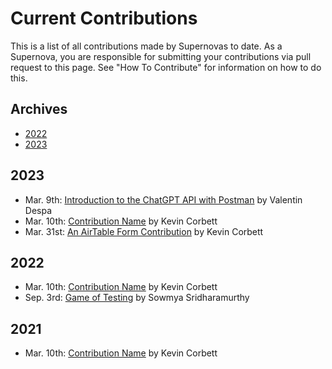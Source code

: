 # Current Contributions

This is a list of all contributions made by Supernovas to date. 
As a Supernova, you are responsible for submitting your contributions via pull request to this page.
See "How To Contribute" for information on how to do this.

## Archives
- [2022](https://github.com/Kcorb95/Postman-Supernova-Program-Resources/blob/main/pages/contributions/Current-Contributions.md#2022)
- [2023](https://github.com/Kcorb95/Postman-Supernova-Program-Resources/blob/main/pages/contributions/Current-Contributions.md#2023)

## 2023
- Mar. 9th: [Introduction to the ChatGPT API with Postman](https://youtu.be/rlLwSr-wIAg) by Valentin Despa
- Mar. 10th: [Contribution Name](https://google.com/) by Kevin Corbett
- Mar. 31st: [An AirTable Form Contribution](https://github.com/Kcorb95/Postman-Supernova-Program-Resources) by Kevin Corbett

## 2022
- Mar. 10th: [Contribution Name](https://google.com/) by Kevin Corbett
- Sep. 3rd: [Game of Testing](https://www.linkedin.com/posts/game-of-testing_gamification-banglore-testing-activity-6951393852305850368-67zA?utm_source=linkedin_share&utm_medium=android_app) by Sowmya Sridharamurthy

## 2021
- Mar. 10th: [Contribution Name](https://google.com/) by Kevin Corbett
